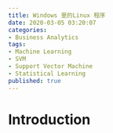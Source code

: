 ```yaml
---
title: Windows 里的Linux 程序
date: 2020-03-05 03:20:07
categories:
- Business Analytics
tags:
- Machine Learning
- SVM
- Support Vector Machine
- Statistical Learning
published: true
---
```


# Introduction


